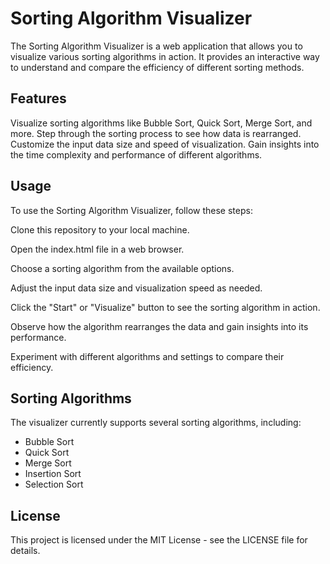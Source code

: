 
# Sorting Algorithm Visualizer

The Sorting Algorithm Visualizer is a web application that allows you to visualize various sorting algorithms in action. It provides an interactive way to understand and compare the efficiency of different sorting methods.

## Features
Visualize sorting algorithms like Bubble Sort, Quick Sort, Merge Sort, and more.
Step through the sorting process to see how data is rearranged.
Customize the input data size and speed of visualization.
Gain insights into the time complexity and performance of different algorithms.


## Usage
To use the Sorting Algorithm Visualizer, follow these steps:

Clone this repository to your local machine.

Open the index.html file in a web browser.

Choose a sorting algorithm from the available options.

Adjust the input data size and visualization speed as needed.

Click the "Start" or "Visualize" button to see the sorting algorithm in action.

Observe how the algorithm rearranges the data and gain insights into its performance.

Experiment with different algorithms and settings to compare their efficiency.

## Sorting Algorithms
The visualizer currently supports several sorting algorithms, including:

* Bubble Sort
* Quick Sort
* Merge Sort
* Insertion Sort
* Selection Sort
  
## License
This project is licensed under the MIT License - see the LICENSE file for details.
